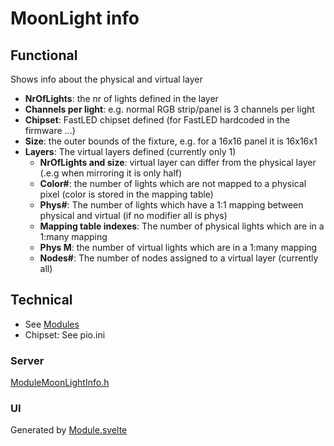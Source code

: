 # MoonLight info

## Functional

Shows info about the physical and virtual layer

* **NrOfLights**: the nr of lights defined in the layer
* **Channels per light**: e.g. normal RGB strip/panel is 3 channels per light
* **Chipset**: FastLED chipset defined (for FastLED hardcoded in the firmware ...)
* **Size**: the outer bounds of the fixture, e.g. for a 16x16 panel it is 16x16x1
* **Layers**: The virtual layers defined (currently only 1)
    * **NrOfLights and size**: virtual layer can differ from the physical layer (.e.g when mirroring it is only half)
    * **Color#**: the number of lights which are not mapped to a physical pixel (color is stored in the mapping table)
    * **Phys#**: The number of lights which have a 1:1 mapping between physical and virtual (if no modifier all is phys)
    * **Mapping table indexes**: The number of physical lights which are in a 1:many mapping
    * **Phys M**: the number of virtual lights which are in a 1:many mapping
    * **Nodes#**: The number of nodes assigned to a virtual layer (currently all)

## Technical

* See [Modules](../modules.md)
* Chipset: See pio.ini

### Server

[ModuleMoonLightInfo.h](https://github.com/MoonModules/MoonLight/blob/main/src/MoonLight/ModuleMoonLightInfo.h)

### UI

Generated by [Module.svelte](https://github.com/MoonModules/MoonLight/blob/main/interface/src/routes/moonbase/module/Module.svelte)
